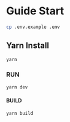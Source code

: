 
# Guide Start

```bash
cp .env.example .env
```

## Yarn Install

```bash
yarn
```

### RUN

```bash
yarn dev
```

#### BUILD

```bash
yarn build
```
